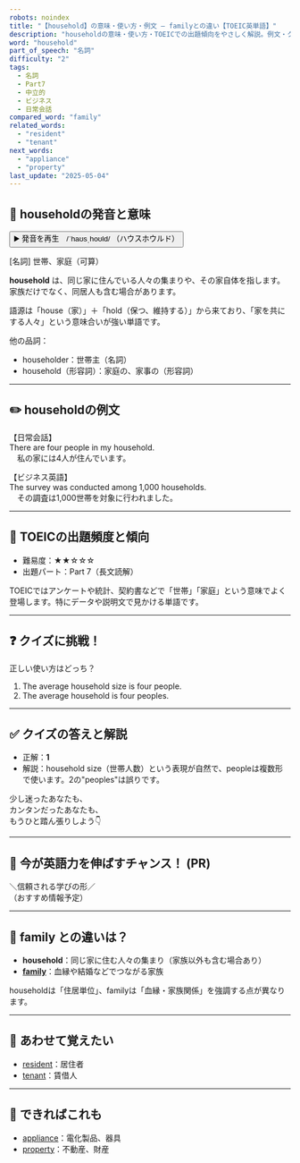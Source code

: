 ```yaml
---
robots: noindex
title: "【household】の意味・使い方・例文 ― familyとの違い【TOEIC英単語】"
description: "householdの意味・使い方・TOEICでの出題傾向をやさしく解説。例文・クイズ付きでfamilyとの違いもわかりやすく学べます。"
word: "household"
part_of_speech: "名詞"
difficulty: "2"
tags:
  - 名詞
  - Part7
  - 中立的
  - ビジネス
  - 日常会話
compared_word: "family"
related_words:
  - "resident"
  - "tenant"
next_words:
  - "appliance"
  - "property"
last_update: "2025-05-04"
---
```


## 🔰 householdの発音と意味

<button class="play-audio" onclick="playTTS('household')">
  <span class="play-audio-main">
    ▶️ 発音を再生　/ˈhaʊsˌhoʊld/
  </span>
  <span class="play-audio-sub">
    （ハウスホウルド）
  </span>
</button>

[名詞] 世帯、家庭（可算）

**household** は、同じ家に住んでいる人々の集まりや、その家自体を指します。家族だけでなく、同居人も含む場合があります。

語源は「house（家）」＋「hold（保つ、維持する）」から来ており、「家を共にする人々」という意味合いが強い単語です。

他の品詞：  
- householder：世帯主（名詞）
- household（形容詞）：家庭の、家事の（形容詞）

---

## ✏️ householdの例文

【日常会話】  
There are four people in my household.  
　私の家には4人が住んでいます。

【ビジネス英語】  
The survey was conducted among 1,000 households.  
　その調査は1,000世帯を対象に行われました。

---

## 🎯 TOEICの出題頻度と傾向

- 難易度：★★☆☆☆
- 出題パート：Part 7（長文読解）

TOEICではアンケートや統計、契約書などで「世帯」「家庭」という意味でよく登場します。特にデータや説明文で見かける単語です。

---

## ❓ クイズに挑戦！

正しい使い方はどっち？

1. The average household size is four people.  
2. The average household is four peoples.

---

## ✅ クイズの答えと解説

- 正解：**1**
- 解説：household size（世帯人数）という表現が自然で、peopleは複数形で使います。2の"peoples"は誤りです。

少し迷ったあなたも、  
カンタンだったあなたも、  
もうひと踏ん張りしよう👇️

---

## 🚀 今が英語力を伸ばすチャンス！ (PR)

<div class="info-center">
＼信頼される学びの形／<br>  
（おすすめ情報予定）
</div>

---

## 🤔  family との違いは？

- **household**：同じ家に住む人々の集まり（家族以外も含む場合あり）
- **[family](/word/family)**：血縁や結婚などでつながる家族

householdは「住居単位」、familyは「血縁・家族関係」を強調する点が異なります。

---

## 🧩 あわせて覚えたい

- [resident](/word/resident)：居住者
- [tenant](/word/tenant)：賃借人

---

## 📖 できればこれも

- [appliance](/word/appliance)：電化製品、器具
- [property](/word/property)：不動産、財産

<!-- cvid: aid04_bid44 -->

